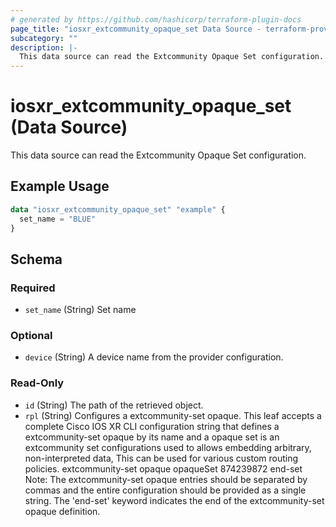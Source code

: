 ```yaml
---
# generated by https://github.com/hashicorp/terraform-plugin-docs
page_title: "iosxr_extcommunity_opaque_set Data Source - terraform-provider-iosxr"
subcategory: ""
description: |-
  This data source can read the Extcommunity Opaque Set configuration.
---
```


# iosxr_extcommunity_opaque_set (Data Source)

This data source can read the Extcommunity Opaque Set configuration.

## Example Usage

```terraform
data "iosxr_extcommunity_opaque_set" "example" {
  set_name = "BLUE"
}
```

<!-- schema generated by tfplugindocs -->
## Schema

### Required

- `set_name` (String) Set name

### Optional

- `device` (String) A device name from the provider configuration.

### Read-Only

- `id` (String) The path of the retrieved object.
- `rpl` (String) Configures a extcommunity-set opaque. This leaf accepts a complete Cisco IOS XR CLI configuration string that defines a extcommunity-set opaque by its name and a opaque set is an extcommunity set configurations used to allows embedding arbitrary, non-interpreted data, This can be used for various custom routing policies.  extcommunity-set opaque opaqueSet 874239872 end-set  Note: The extcommunity-set opaque entries should be separated by commas and the entire configuration should be provided as a single string. The 'end-set' keyword indicates the end of the extcommunity-set opaque definition.
